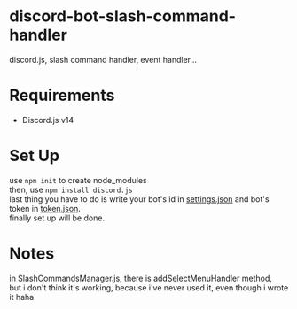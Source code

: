 # discord-bot-slash-command-handler
discord.js, slash command handler, event handler...

# Requirements

* Discord.js v14

# Set Up

use ```npm init``` to create node_modules  
then, use ```npm install discord.js```  
last thing you have to do is write your bot's id in [settings.json](https://github.com/PriestessSakuraka/discord-bot-slash-command-handler/blob/main/settings.json) and bot's token in [token.json](https://github.com/PriestessSakuraka/discord-bot-slash-command-handler/blob/main/token.json).  
finally set up will be done.

# Notes

in SlashCommandsManager.js, there is addSelectMenuHandler method,  
but i don't think it's working, because i've never used it, even though i wrote it haha
